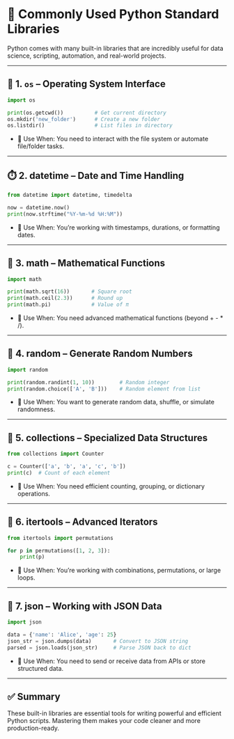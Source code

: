 # 🧰 Commonly Used Python Standard Libraries

Python comes with many built-in libraries that are incredibly useful for data science, scripting, automation, and real-world projects.

---

## 📂 1. `os` – Operating System Interface

```python
import os

print(os.getcwd())          # Get current directory
os.mkdir('new_folder')      # Create a new folder
os.listdir()                # List files in directory
```
- 📝 Use When: You need to interact with the file system or automate file/folder tasks.


---


## ⏱️ 2. datetime – Date and Time Handling

```python
from datetime import datetime, timedelta

now = datetime.now()
print(now.strftime("%Y-%m-%d %H:%M"))
```
- 📝 Use When: You’re working with timestamps, durations, or formatting dates.


---


## 🧮 3. math – Mathematical Functions

```python
import math

print(math.sqrt(16))       # Square root
print(math.ceil(2.3))      # Round up
print(math.pi)             # Value of π
```
- 📝 Use When: You need advanced mathematical functions (beyond + - * /).


---


## 🧪 4. random – Generate Random Numbers
```python
import random

print(random.randint(1, 10))        # Random integer
print(random.choice(['A', 'B']))    # Random element from list
```
- 📝 Use When: You want to generate random data, shuffle, or simulate randomness.


---


## 🧵 5. collections – Specialized Data Structures

```python
from collections import Counter

c = Counter(['a', 'b', 'a', 'c', 'b'])
print(c)  # Count of each element
```
- 📝 Use When: You need efficient counting, grouping, or dictionary operations.


---


## 🧰 6. itertools – Advanced Iterators

```python
from itertools import permutations

for p in permutations([1, 2, 3]):
    print(p)
```
- 📝 Use When: You’re working with combinations, permutations, or large loops.



---


## 🧪 7. json – Working with JSON Data

```python
import json

data = {'name': 'Alice', 'age': 25}
json_str = json.dumps(data)       # Convert to JSON string
parsed = json.loads(json_str)     # Parse JSON back to dict
```
- 📝 Use When: You need to send or receive data from APIs or store structured data.

---


## ✅ Summary
These built-in libraries are essential tools for writing powerful and efficient Python scripts. Mastering them makes your code cleaner and more production-ready.
